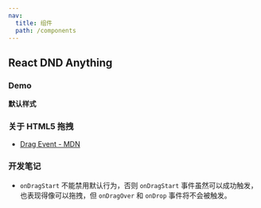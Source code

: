 ```yaml
---
nav:
  title: 组件
  path: /components
---
```


## React DND Anything

### Demo

**默认样式**

<code src="./demo/default.tsx"></code>

### 关于 HTML5 拖拽

- [Drag Event - MDN](https://developer.mozilla.org/en-US/docs/Web/API/Document/drag_event)

### 开发笔记

- `onDragStart` 不能禁用默认行为，否则 `onDragStart` 事件虽然可以成功触发，也表现得像可以拖拽，但 `onDragOver` 和 `onDrop` 事件将不会被触发。
